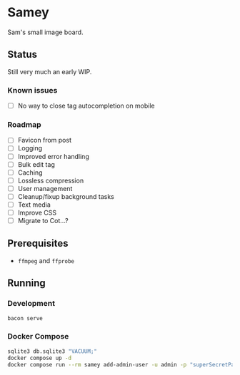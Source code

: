 # Samey

Sam's small image board.

## Status

Still very much an early WIP.

### Known issues

- [ ] No way to close tag autocompletion on mobile

### Roadmap

- [ ] Favicon from post
- [ ] Logging
- [ ] Improved error handling
- [ ] Bulk edit tag
- [ ] Caching
- [ ] Lossless compression
- [ ] User management
- [ ] Cleanup/fixup background tasks
- [ ] Text media
- [ ] Improve CSS
- [ ] Migrate to Cot...?

## Prerequisites

- `ffmpeg` and `ffprobe`

## Running

### Development

```bash
bacon serve
```

### Docker Compose

```bash
sqlite3 db.sqlite3 "VACUUM;"
docker compose up -d
docker compose run --rm samey add-admin-user -u admin -p "superSecretPassword"
```
